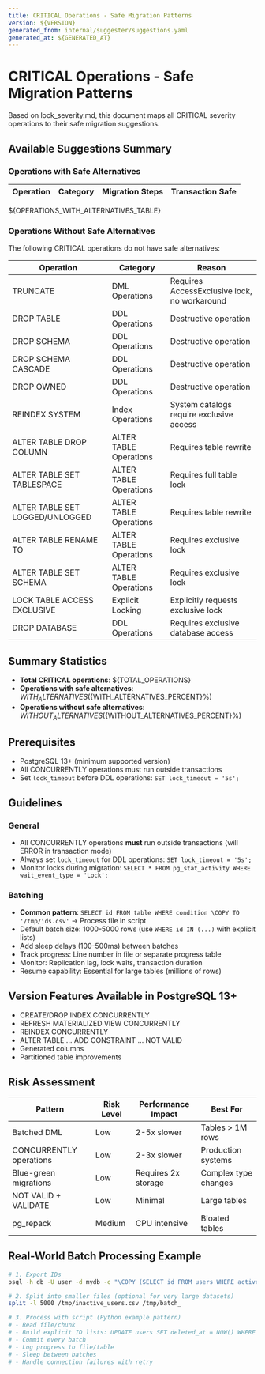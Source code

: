 ```yaml
---
title: CRITICAL Operations - Safe Migration Patterns
version: ${VERSION}
generated_from: internal/suggester/suggestions.yaml
generated_at: ${GENERATED_AT}
---
```

# CRITICAL Operations - Safe Migration Patterns

Based on lock_severity.md, this document maps all CRITICAL severity operations to their safe migration suggestions.

## Available Suggestions Summary

### Operations with Safe Alternatives

| Operation | Category | Migration Steps | Transaction Safe |
|-----------|----------|-------|------------------|
${OPERATIONS_WITH_ALTERNATIVES_TABLE}

### Operations Without Safe Alternatives

The following CRITICAL operations do not have safe alternatives:

| Operation | Category | Reason |
|-----------|----------|--------|
| TRUNCATE | DML Operations | Requires AccessExclusive lock, no workaround |
| DROP TABLE | DDL Operations | Destructive operation |
| DROP SCHEMA | DDL Operations | Destructive operation |
| DROP SCHEMA CASCADE | DDL Operations | Destructive operation |
| DROP OWNED | DDL Operations | Destructive operation |
| REINDEX SYSTEM | Index Operations | System catalogs require exclusive access |
| ALTER TABLE DROP COLUMN | ALTER TABLE Operations | Requires table rewrite |
| ALTER TABLE SET TABLESPACE | ALTER TABLE Operations | Requires full table lock |
| ALTER TABLE SET LOGGED/UNLOGGED | ALTER TABLE Operations | Requires table rewrite |
| ALTER TABLE RENAME TO | ALTER TABLE Operations | Requires exclusive lock |
| ALTER TABLE SET SCHEMA | ALTER TABLE Operations | Requires exclusive lock |
| LOCK TABLE ACCESS EXCLUSIVE | Explicit Locking | Explicitly requests exclusive lock |
| DROP DATABASE | DDL Operations | Requires exclusive database access |

## Summary Statistics

- **Total CRITICAL operations**: ${TOTAL_OPERATIONS}
- **Operations with safe alternatives**: ${WITH_ALTERNATIVES} (${WITH_ALTERNATIVES_PERCENT}%)
- **Operations without safe alternatives**: ${WITHOUT_ALTERNATIVES} (${WITHOUT_ALTERNATIVES_PERCENT}%)

## Prerequisites

- PostgreSQL 13+ (minimum supported version)
- All CONCURRENTLY operations must run outside transactions
- Set `lock_timeout` before DDL operations: `SET lock_timeout = '5s';`

## Guidelines

### General
- All CONCURRENTLY operations **must** run outside transactions (will ERROR in transaction mode)
- Always set `lock_timeout` for DDL operations: `SET lock_timeout = '5s';`
- Monitor locks during migration: `SELECT * FROM pg_stat_activity WHERE wait_event_type = 'Lock';`

### Batching
- **Common pattern**: `SELECT id FROM table WHERE condition \COPY TO '/tmp/ids.csv'` → Process file in script
- Default batch size: 1000-5000 rows (use `WHERE id IN (...)` with explicit lists)
- Add sleep delays (100-500ms) between batches
- Track progress: Line number in file or separate progress table
- Monitor: Replication lag, lock waits, transaction duration
- Resume capability: Essential for large tables (millions of rows)

## Version Features Available in PostgreSQL 13+

- CREATE/DROP INDEX CONCURRENTLY
- REFRESH MATERIALIZED VIEW CONCURRENTLY
- REINDEX CONCURRENTLY
- ALTER TABLE ... ADD CONSTRAINT ... NOT VALID
- Generated columns
- Partitioned table improvements

## Risk Assessment

| Pattern | Risk Level | Performance Impact | Best For |
|---------|------------|-------------------|----------|
| Batched DML | Low | 2-5x slower | Tables > 1M rows |
| CONCURRENTLY operations | Low | 2-3x slower | Production systems |
| Blue-green migrations | Low | Requires 2x storage | Complex type changes |
| NOT VALID + VALIDATE | Low | Minimal | Large tables |
| pg_repack | Medium | CPU intensive | Bloated tables |

## Real-World Batch Processing Example

```bash
# 1. Export IDs
psql -h db -U user -d mydb -c "\COPY (SELECT id FROM users WHERE active = false ORDER BY id) TO '/tmp/inactive_users.csv' CSV"

# 2. Split into smaller files (optional for very large datasets)
split -l 5000 /tmp/inactive_users.csv /tmp/batch_

# 3. Process with script (Python example pattern)
# - Read file/chunk
# - Build explicit ID lists: UPDATE users SET deleted_at = NOW() WHERE id IN (1,2,3,4,5...)
# - Commit every batch
# - Log progress to file/table
# - Sleep between batches
# - Handle connection failures with retry
```
